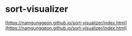 # sort-visualizer

[https://namgunggeon.github.io/sort-visualizer/index.html](https://namgunggeon.github.io/sort-visualizer/index.html)
